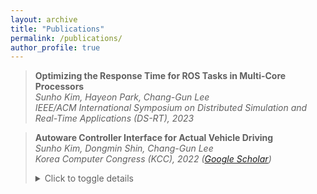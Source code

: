 ```yaml
---
layout: archive
title: "Publications"
permalink: /publications/
author_profile: true
---
```

> **Optimizing the Response Time for ROS Tasks in Multi-Core Processors**  
> *Sunho Kim, Hayeon Park, Chang-Gun Lee*  
> *IEEE/ACM International Symposium on Distributed Simulation and Real-Time Applications (DS-RT), 2023*  
  
> **Autoware Controller Interface for Actual Vehicle Driving**  
> *Sunho Kim, Dongmin Shin, Chang-Gun Lee*  
> *Korea Computer Congress (KCC), 2022 ([Google Scholar](https://scholar.google.com/scholar?hl=ko&as_sdt=0%2C5&q=%EC%8B%A4%EC%B0%A8+%EC%A3%BC%ED%96%89%EC%9D%84+%EC%9C%84%ED%95%9C+Autoware+%EC%BB%A8%ED%8A%B8%EB%A1%A4%EB%9F%AC+%EC%9D%B8%ED%84%B0%ED%8E%98%EC%9D%B4%EC%8A%A4&btnG=))*
> <details>
> <summary>Click to toggle details</summary>
> 
> ### Abstract (English Version)  
> Autoware is an open-source software for autonomous driving based on the Robot Operating System (ROS), providing various functions necessary for autonomous operation. To implement Autoware in an actual vehicle, an additional controller interface is required between the Autoware output and the vehicle's CAN input. This paper proposes a controller interface that includes a PID-based acceleration controller and a conversion function between steering wheel angle and vehicle steering angle. By utilizing this, we demonstrate the feasibility of real-vehicle operation and compare the linear model and the piecewise linear model through experiments. The results show that the controller interface incorporating the piecewise linear model offers better path-following performance and stability.  
> 
> </details>

